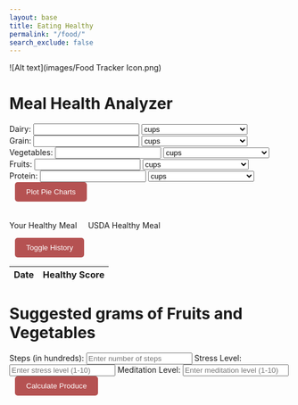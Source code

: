 ```yaml
---
layout: base
title: Eating Healthy
permalink: "/food/"
search_exclude: false
---
```

![Alt text](images/Food Tracker Icon.png)
<html lang="en">
<head>
<meta charset="UTF-8">
<meta name="viewport" content="width=device-width, initial-scale=1.0">
<title>Meal Health Analyzer</title>
<style>
    .hidden {
       display: none;
    }
    input, select {
        width: 190px;
    }
    button {
      padding: 10px 20px;
      margin-left: 10px;
      border: none;
      border-radius: 5px;
      color: white;
      background-color: rgb(181, 82, 82);
      cursor: pointer;
      transition: background-color 0.3s ease;
    }
    button:hover {
      background-color: darkred;
    }
    #pieCharts {
        display: flex;
        justify-content: space-around;
        margin-top: 20px;
    }
    #chartContainer {
        width: 45%;
    }
    #result {
        margin-top: 20px;
    }
    table {
        border-collapse: collapse;
        width: 100%;
    }
</style>
</head>
<body>
<h1>Meal Health Analyzer</h1>
<form class="purple-form">
  <form id="foodForm">
      <div>
          <label for="dairy">Dairy:</label>
          <input type="number" id="dairy" min="0" step="0.01">
          <select id="dairyUnit">
              <option value="grams">grams</option>
              <option value="cups" selected>cups</option>
              <option value="pounds">pounds</option>
          </select>
      </div>
      <div>
          <label for="grain">Grain:</label>
          <input type="number" id="grain" min="0" step="0.01">
          <select id="grainUnit">
              <option value="grams">grams</option>
              <option value="cups" selected>cups</option>
              <option value="pounds">pounds</option>
          </select>
      </div>
      <div>
          <label for="vegetables">Vegetables:</label>
          <input type="number" id="vegetables" min="0" step="0.01">
          <select id="vegetablesUnit">
              <option value="grams">grams</option>
              <option value="cups" selected>cups</option>
              <option value="pounds">pounds</option>
          </select>
      </div>
      <div>
          <label for="fruits">Fruits:</label>
          <input type="number" id="fruits" min="0" step="0.01">
          <select id="fruitsUnit">
              <option value="grams">grams</option>
              <option value="cups" selected>cups</option>
              <option value="pounds">pounds</option>
          </select>
      </div>
      <div>
          <label for="protein">Protein:</label>
          <input type="number" id="protein" min="0" step="0.01">
          <select id="proteinUnit">
              <option value="grams">grams</option>
              <option value="cups" selected>cups</option>
              <option value="pounds">pounds</option>
          </select>
      </div>
      <button type="button" onclick="plotPieCharts()">Plot Pie Charts</button>
  </form>
  
  <div id="result"></div>
  
  <div style="display: flex;">
      <div style="margin-right: 20px;"> <!-- Adjust margin as needed -->
          <p>Your Healthy Meal</p>
          <canvas id="userChart" width="250" height="250"></canvas>
      </div>
      <div>
          <p>USDA Healthy Meal</p>
          <canvas id="idealChart" width="250" height="250"></canvas>
      </div>
  </div>
  
  
  <div id="history">
      <button type="button" onclick="toggleHistory()">Toggle History</button>
      <table id="historyTable">
          <thead>
              <tr>
                  <th>Date</th>
                  <th>Healthy Score</th>
              </tr>
          </thead>
          <tbody>
              <!-- History data will be populated here -->
          </tbody>
      </table>
  </div>

<script src="https://cdn.jsdelivr.net/npm/chart.js"></script>
<script>
    const IDEAL_RATIOS = {
        'Dairy': 0.15,
        'Grain': 0.30,
        'Vegetables': 0.25,
        'Fruits': 0.20,
        'Protein': 0.10
    };
    // Function to add an entry to the history table and local storage
    function addToHistory(date, score) {
        // Create a history object
        const historyData = {
            date: date,
            score: score
        };
        // Retrieve existing history data from local storage
        let existingHistory = localStorage.getItem('mealHealthHistory');
        // If no existing history data, create an empty array
        if (!existingHistory) {
            existingHistory = [];
        } else {
            // Parse existing history data from JSON
            existingHistory = JSON.parse(existingHistory);
        }
        // Add the new history object to the existing history array
        existingHistory.push(historyData);
        // Store the updated history data back into local storage
        localStorage.setItem('mealHealthHistory', JSON.stringify(existingHistory));
        // Update the history table in the HTML
        updateHistoryTable(existingHistory);
    }
    // Function to update the history table in the HTML
    function updateHistoryTable(historyData) {
        const historyTable = document.getElementById('historyTable').getElementsByTagName('tbody')[0];        
        // Clear existing table rows
        historyTable.innerHTML = '';
        // Loop through history data and populate the table
        historyData.forEach(entry => {
            const newRow = historyTable.insertRow();
            const dateCell = newRow.insertCell(0);
            const scoreCell = newRow.insertCell(1);
            dateCell.innerHTML = entry.date;
            scoreCell.innerHTML = entry.score;
        });
    }
    // Function to load history data from local storage when the page loads
    function loadHistoryFromLocalStorage() {
        const existingHistory = localStorage.getItem('mealHealthHistory');
        if (existingHistory) {
            updateHistoryTable(JSON.parse(existingHistory));
        }
    }
    // Call the function to load history data from local storage when the page loads
    loadHistoryFromLocalStorage();
    function plotPieCharts() {
        const values = {};
        const units = {
            'Dairy': document.getElementById('dairyUnit').value,
            'Grain': document.getElementById('grainUnit').value,
            'Vegetables': document.getElementById('vegetablesUnit').value,
            'Fruits': document.getElementById('fruitsUnit').value,
            'Protein': document.getElementById('proteinUnit').value
        };
        for (let group in IDEAL_RATIOS) {
            const value = parseFloat(document.getElementById(group.toLowerCase()).value);
            values[group] = convertToCups(value, units[group]);
        }
        const totalCups = Object.values(values).reduce((acc, val) => acc + val, 0);
        const ratios = {};
        for (let group in values) {
            ratios[group] = values[group] / totalCups;
        }
        const userRatios = Object.values(ratios);
        const userLabels = Object.keys(ratios);
        plotChart('userChart', userRatios, userLabels, 'Your Ratios');
        const idealRatios = Object.values(IDEAL_RATIOS);
        const idealLabels = Object.keys(IDEAL_RATIOS);
        plotChart('idealChart', idealRatios, idealLabels, 'USDA Ideal Ratios');
        const { score, suggestion } = calculateHealthScore(ratios);
        const resultDiv = document.getElementById('result');
        resultDiv.innerHTML = `<p>Healthy Score: ${score}</p><p>Suggestions:<br>${suggestion}</p>`;        
        addToHistory(new Date().toLocaleDateString(), score);
    }
    function convertToCups(value, unit) {
        if (unit === 'grams') {
            return value * 0.00422675;
        } else if (unit === 'pounds') {
            return value * 1.917;
        } else {
            return value;
        }
    }
    function calculateHealthScore(ratios) {
        let score = 0;
        let suggestion = '';
        for (let group in ratios) {
            const ratio = ratios[group];
            const idealRatio = IDEAL_RATIOS[group];
            score += Math.abs(ratio - idealRatio);
            if (ratio < idealRatio) {
                suggestion += `Add more ${group}<br>`;
            } else if (ratio > idealRatio) {
                suggestion += `Reduce ${group}<br>`;
            }
        }
        score = score/3.5
        score = ((1 - score) * 100).toFixed(2); 
        return { score, suggestion };
    }
    function plotChart(containerId, data, labels, title) {
        const ctx = document.getElementById(containerId).getContext('2d');
        new Chart(ctx, {
            type: 'pie',
            data: {
                datasets: [{
                    data,
                    backgroundColor: ['#ff9999', '#66b3ff', '#99ff99', '#ffcc99', '#c2c2f0']
                }],
                labels
            },
            options: {
                title: {
                    display: true,
                    text: title
                }
            }
        });
    }
    function toggleHistory() {
        const historyTable = document.getElementById('historyTable');
        historyTable.classList.toggle('hidden');
    }
</script>

<div class="purple-form">
    <h1>Suggested grams of Fruits and Vegetables</h1>
    <form id="prod-form">
        <label for="steps">Steps (in hundreds):</label>
        <input type="number" id="steps" placeholder="Enter number of steps" required>
        <label for="stress">Stress Level:</label>
        <input type="number" id="stress" placeholder="Enter stress level (1-10)" required>
        <label for="meditation">Meditation Level:</label>
        <input type="number" id="meditation" placeholder="Enter meditation level (1-10)" required>
        <button type="button" id="calculate-prod" onclick="calculateProduce()">Calculate Produce</button>
    </form>
    <div id="message"></div>
    <div id="fitness-message"></div>
</div>

<script>
    function calculateProduce() {
        var steps = document.getElementById('steps').value;
        var stress = document.getElementById('stress').value;
        var meditation = document.getElementById('meditation').value;

        // Prepare the data to send to the backend API
        var data = {
            "Steps": parseInt(steps),
            "Stress": parseInt(stress),
            "Meditation": parseInt(meditation)
        };

        // Make a POST request to the backend API endpoint
        // fetch('/predict_produce', {
        //     method: 'POST',
        //     headers: {
        //         'Content-Type': 'application/json'
        //     },
        //     body: JSON.stringify(data)
        // })
        fetch('http://localhost:5000/api/fitness/predict', {
            method: 'POST',
            headers: {
            'Content-Type': 'application/json'
            },
            body: JSON.stringify(data)
        })

        .then(response => {
            if (!response.ok) {
                throw new Error('Failed to calculate produce');
            }
            return response.text(); // Read response as text
        })
        .then(data => {
            // var produce = JSON.parse(data); // Parse text data into JSON object

            // // Display the predicted produce from the backend response
            // // Display the predicted produce from the backend response
            // document.getElementById('message').innerText = "Predicted Produce: " + JSON.stringify(produce);
                var responseData = JSON.parse(data); // Parse text data into JSON object

    // Extract the value associated with the 'predicted_produce' key
                var predictedProduce = responseData.predicted_produce;

    // Display the predicted produce value
                document.getElementById('message').innerText = "Suggested Grams Per Meal: " + predictedProduce;


            // // Display a random motivational message
            // var messages = [
            //     "Keep up the great work!",
            //     "You're doing amazing!",
            //     "You're one step closer to your fitness goals!",
            //     "Every step counts towards a healthier you!",
            //     "Stay motivated and keep moving forward!",
            //     "Your efforts will pay off in the long run!"
            // ];
            // var randomMessage = messages[Math.floor(Math.random() * messages.length)];
            // document.getElementById('fitness-message').innerText = randomMessage;
        })
        .catch(error => {
            console.error('Error:', error.message);
            // Display an error message if something goes wrong
            document.getElementById('message').innerText = "Error: " + error.message;
        });
    }
</script>
